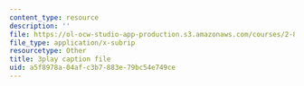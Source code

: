 ```yaml
---
content_type: resource
description: ''
file: https://ol-ocw-studio-app-production.s3.amazonaws.com/courses/2-830j-control-of-manufacturing-processes-sma-6303-spring-2008/a5f8978a04afc3b7883e79bc54e749ce_GrXkZYhkUS8.srt
file_type: application/x-subrip
resourcetype: Other
title: 3play caption file
uid: a5f8978a-04af-c3b7-883e-79bc54e749ce
---
```

